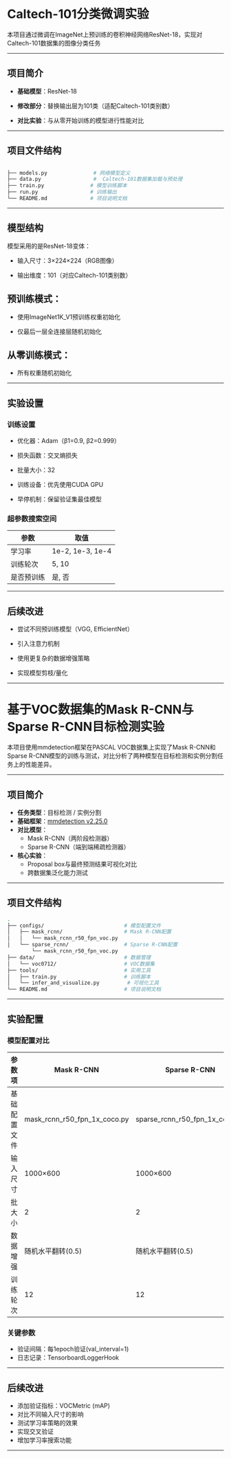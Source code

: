 # Caltech-101分类微调实验

本项目通过微调在ImageNet上预训练的卷积神经网络ResNet-18，实现对Caltech-101数据集的图像分类任务

---

## 项目简介

- **基础模型**：ResNet-18

- **修改部分**：替换输出层为101类（适配Caltech-101类别数）

- **对比实验**：与从零开始训练的模型进行性能对比

---

## 项目文件结构

```bash

├── models.py               # 网络模型定义
├── data.py                 #  Caltech-101数据集加载与预处理
├── train.py               # 模型训练脚本
├── run.py                 # 训练输出
└── README.md              # 项目说明文档

```

---


## 模型结构

模型采用的是ResNet-18变体：

 - 输入尺寸：3×224×224（RGB图像）

 - 输出维度：101（对应Caltech-101类别数）


## 预训练模式：

 - 使用ImageNet1K_V1预训练权重初始化

 - 仅最后一层全连接层随机初始化

## 从零训练模式：

 - 所有权重随机初始化

---

## 实验设置

### 训练设置

 - 优化器：Adam（β1=0.9, β2=0.999）

 - 损失函数：交叉熵损失

 - 批量大小：32

 - 训练设备：优先使用CUDA GPU

 - 早停机制：保留验证集最佳模型

### 超参数搜索空间

| 参数  | 取值 | 
|--------|------------|
|学习率 |	1e-2, 1e-3, 1e-4 |
| 训练轮次 |	5, 10      | 
|是否预训练 |	是, 否 |

   
---

## 后续改进

- 尝试不同预训练模型（VGG, EfficientNet）

- 引入注意力机制

- 使用更复杂的数据增强策略

- 实现模型剪枝/量化


---


# 基于VOC数据集的Mask R-CNN与Sparse R-CNN目标检测实验

本项目使用mmdetection框架在PASCAL VOC数据集上实现了Mask R-CNN和Sparse R-CNN模型的训练与测试，对比分析了两种模型在目标检测和实例分割任务上的性能差异。

---

## 项目简介

- **任务类型**：目标检测 / 实例分割
- **基础框架**：[mmdetection v2.25.0](https://github.com/open-mmlab/mmdetection)
- **对比模型**：
  - Mask R-CNN（两阶段检测器）
  - Sparse R-CNN（端到端稀疏检测器）
- **核心实验**：
  - Proposal box与最终预测结果可视化对比
  - 跨数据集泛化能力测试

---

## 项目文件结构
```bash
.
├── configs/                          # 模型配置文件
│   ├── mask_rcnn/                    # Mask R-CNN配置
│   │   └── mask_rcnn_r50_fpn_voc.py           
│   └── sparse_rcnn/                  # Sparse R-CNN配置
        └── mask_rcnn_r50_fpn_voc.py                  
├── data/                             # 数据管理
│   └── voc0712/                      # VOC数据集
├── tools/                            # 实用工具
│   ├── train.py                      # 训练脚本
│   └── infer_and_visualize.py         # 可视化工具
└── README.md                         # 项目说明文档

```

---

## 实验配置

### 模型配置对比

| 参数项          | Mask R-CNN          | Sparse R-CNN        |
|----------------|---------------------|---------------------|
| 基础配置文件    | mask\_rcnn\_r50\_fpn\_1x\_coco.py |sparse\_rcnn\_r50\_fpn\_1x\_coco.py       |
| 输入尺寸     | 1000×600                   | 1000×600                  |
| 批大小       | 2                | 2                |
| 数据增强      | 随机水平翻转(0.5)    | 随机水平翻转(0.5)              |
| 训练轮次        | 12                  | 12                 |

### 关键参数

 - 验证间隔：每1epoch验证(val\_interval=1)
 - 日志记录：TensorboardLoggerHook



---

## 后续改进

 - 添加验证指标：VOCMetric (mAP)
 - 对比不同输入尺寸的影响
 - 测试学习率策略的效果
 - 实现交叉验证
 - 增加学习率搜索功能



---


   
    


































